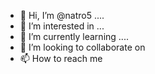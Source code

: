 - 👋 Hi, I’m @natro5 ....
- 👀 I’m interested in ...
- 🌱 I’m currently learning ....
- 💞️ I’m looking to collaborate on 
- 📫 How to reach me 

<!---
natro5/natro5 is a ✨ special ✨ repository because its `README.md` (this file) appears on your GitHub profile.
You can click the Preview link to take a look at your changes.
--->
